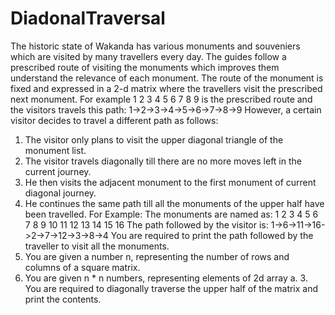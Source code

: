 # DiadonalTraversal
The historic state of Wakanda has various monuments and souveniers which are visited by many travellers every day. 
The guides follow a prescribed route of visiting the monuments which improves them understand the relevance of each monument.
The route of the monument is fixed and expressed in a 2-d matrix where the travellers visit the prescribed next monument.
For example 
1  2  3 
4  5  6
7  8  9 is the prescribed route and the visitors travels this path: 1->2->3->4->5->6->7->8->9 
However, a certain visitor decides to travel a different path as follows:
1. The visitor only plans to visit the upper diagonal triangle of the monument list. 
2. The visitor travels diagonally till there are no more moves left in the current journey. 
3. He then visits the adjacent monument to the first monument of current diagonal journey.  
4. He continues the same path till all the monuments of the upper half have been travelled. 
For Example: The monuments are named as: 
1    2    3    4
5    6    7    8
9   10   11    12
13  14   15    16 
The path followed by the visitor is: 1->6->11->16->2->7->12->3->8->4
You are required to print the path followed by the traveller to visit all the monuments. 
1. You are given a number n, representing the number of rows and columns of a square matrix.
2. You are given n * n numbers, representing elements of 2d array a. 3. You are required to diagonally traverse the upper half of the matrix and print the contents.
